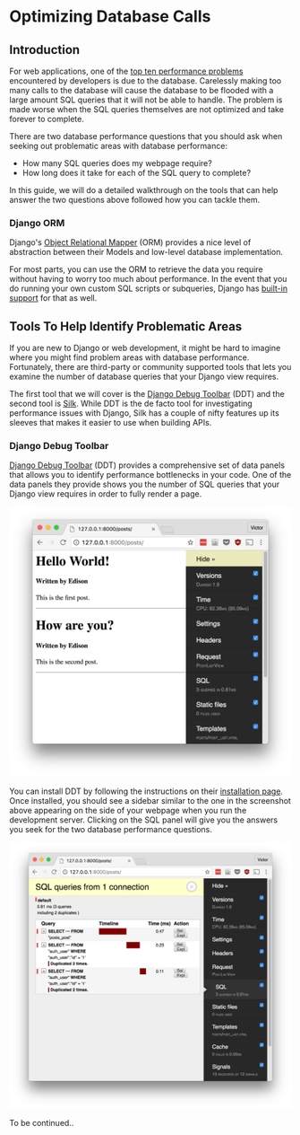 # Optimizing Database Calls

## Introduction

For web applications, one of the [top ten performance problems](http://apmblog.dynatrace.com/2010/06/15/top-10-performance-problems-taken-from-zappos-monster-and-co/) encountered by developers is due to the database. Carelessly making too many calls to the database will cause the database to be flooded with a large amount SQL queries that it will not be able to handle. The problem is made worse when the SQL queries themselves are not optimized and take forever to complete.

There are two database performance questions that you should ask when seeking out problematic areas with database performance:

- How many SQL queries does my webpage require?
- How long does it take for each of the SQL query to complete?

In this guide, we will do a detailed walkthrough on the tools that can help answer the two questions above followed how you can tackle them.

### Django ORM

Django's [Object Relational Mapper](https://docs.djangoproject.com/en/1.9/topics/db/) (ORM) provides a nice level of abstraction between their Models and low-level database implementation.

For most parts, you can use the ORM to retrieve the data you require without having to worry too much about performance. In the event that you do running your own custom SQL scripts or subqueries, Django has [built-in support](https://docs.djangoproject.com/en/1.9/topics/db/sql/) for that as well.

## Tools To Help Identify Problematic Areas

If you are new to Django or web development, it might be hard to imagine where you might find problem areas with database performance. Fortunately, there are third-party or community supported tools that lets you examine the number of database queries that your Django view requires.

The first tool that we will cover is the [Django Debug Toolbar](https://github.com/django-debug-toolbar/django-debug-toolbar) (DDT) and the second tool is [Silk](https://github.com/django-silk/silk). While DDT is the de facto tool for investigating performance issues with Django, Silk has a couple of nifty features up its sleeves that makes it easier to use when building APIs.

### Django Debug Toolbar

[Django Debug Toolbar](https://github.com/django-debug-toolbar/django-debug-toolbar) (DDT) provides a comprehensive set of data panels that allows you to identify performance bottlenecks in your code. One of the data panels they provide shows you the number of SQL queries that your Django view requires in order to fully render a page.

![Django Debug Toolbar](https://github.com/victorneo/django-guide/raw/master/assets/database/debug_toolbar.png "Django Debug Toolbar")

You can install DDT by following the instructions on their [installation page](http://django-debug-toolbar.readthedocs.io/en/stable/installation.html). Once installed, you should see a sidebar similar to the one in the screenshot above appearing on the side of your webpage when you run the development server. Clicking on the SQL panel will give you the answers you seek for the two database performance questions.

![Debugging SQL](https://github.com/victorneo/django-guide/raw/master/assets/database/debug_sql.png "Debugging SQL")

To be continued..

